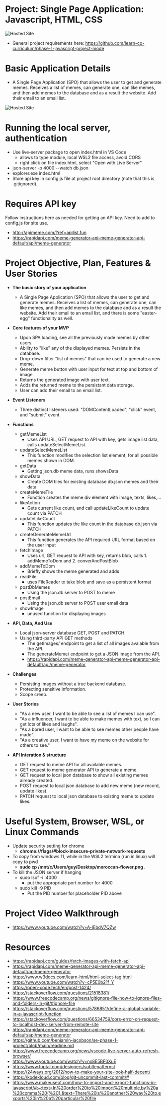 # Project: Single Page Application: Javascript, HTML, CSS

![Hosted Site](https://github.com/benjamin-jacobson/se-phase-1-project/blob/main/img/Website1.JPG?raw=true)

- General project requirements here: https://github.com/learn-co-curriculum/phase-1-javascript-project-mode

# Basic Application Details
  - A Single Page Application (SPO) that allows the user to get and generate memes. Receives a list of memes, can generate one, can like memes, and then add memes to the database and as a result the website. Add their email to an email list.

![Hosted Site](https://github.com/benjamin-jacobson/se-phase-1-project/blob/main/img/Website2.JPG?raw=true)

# Running the local server, authentication
- Use live-server package to open index.html in VS Code
  - allows to type module, local WSL2 file access, avoid CORS
  - right click on file index.html, select "Open with Live Server"
- json-server -p 4000 --watch db.json
- explorer.exe index.html
- Store api key in config.js file at project root directory (note that this is .gitignored).

# Requires API key
  Follow instructions here as needed for getting an API key. Need to add to config.js for site use.
- http://apimeme.com/?ref=apilist.fun
- https://rapidapi.com/meme-generator-api-meme-generator-api-default/api/meme-generator

# Project Objective, Plan, Features & User Stories

- **The basic story of your application**
  - A Single Page Application (SPO) that allows the user to get and generate memes. Receives a list of memes, can generate one, can like memes, and then add memes to the database and as a result the website. Add their email to an email list, and there is some "easter-egg" functionality as well.

- **Core features of your MVP**
  - Upon SPA loading, see all the previously made memes by other users. 
  - Ability to "like" any of the displayed memes. Persists in the database.
  - Drop-down filter "list of memes" that can be used to generate a new meme.
  - Generate meme button with user input for text at top and bottom of image.
  - Returns the generated image with user text. 
  - Adds the returned meme to the persistant data storage.
  - User can add their email to an email list.

- **Event Listeners**
  - Three distinct listeners used: "DOMContentLoaded", "click" event, and "submit" event.

- **Functions**
  - getMemeList
    - Uses API URL, GET request to API with key, gets image list data, calls updateSelectMemeList.
  - updateSelectMemeList
    - This function modifies the selection list element, for all possible memes shown in DOM.
  - getData
    - Getting json.db meme data, runs showsData
  - showData
    - Create DOM tiles for existing database db.json memes and their data
  - createMemeTile
    -  Function creates the meme div element with image, texts, likes,...
  - likeAction
    - Gets current like count, and call updateLikeCount to update count via PATCH
  - updateLikeCount
    -  This function updates the like count in the database db.json via PATCH
  - createGenerateMemeUrl
    - This function generates the API required URL format based on the user input
  - fetchImage
    - Uses url, GET request to API with key, returns blob, calls 1. addMemeToDom and 2. converAndPostBlob
  - addMemeToDom
    - Briefly shows the meme generated and adds 
  - readFile
    - uses FileReader to take blob and save as a persistent format
  - postDbMemes
    - Using the json.db server to POST to meme
  - postEmail
    - Using the json.db server to POST user email data
  - showImage
    - unused function for displaying images

- **API, Data, And Use**
  - Local json-server database GET, POST and PATCH.
  - Using third-party API GET methods
    - The getImages/ endpoint to get a list of all images avaiable from the API.
    - The generateMeme/ endpoint to get a JSON image from the API.
    - https://rapidapi.com/meme-generator-api-meme-generator-api-default/api/meme-generator

- **Challenges**
  - Persisting images without a true backend database.
  - Protecting sensitive information.
  - Scope creep.

- **User Stories**
  - "As a new user, I want to be able to see a list of memes I can use".
  - "As a influencer, I want to be able to make memes with text, so I can get lots of likes and laughs".
  - "As a bored user, I want to be able to see memes other people have made".
  - "As a creative user, I want to have my meme on the website for others to see." 

- **API Interation & structure**
  - GET request to meme API for all available memes.
  - GET request to meme generator API to generate a meme.
  - GET request to local json database to show all existing memes already created.
  - POST request to local json database to add new meme (new record, update likes).
  - PATCH request to local json database to existing meme to update likes.

# Useful System, Browser, WSL, or Linux Commands
- Update security setting for chrome
  - **chrome://flags/#block-insecure-private-network-requests**
- To copy from windows 11, while in the WSL2 termina (run in linux) will copy to pwd
  - **sudo cp /mnt/c/Users/guy/Desktop/moroccan-flower.png .**
- To kill the JSON server if hanging
  - sudo lsof -i :4000
    - put the appropriate port number for 4000
  - sudo kill -9 PID
    - Put the PID number for placeholder PID above
 
# Project Video Walkthrough
- https://www.youtube.com/watch?v=A-lEbdV7QZw

# Resources
- https://rapidapi.com/guides/fetch-images-with-fetch-api
- https://rapidapi.com/meme-generator-api-meme-generator-api-default/api/meme-generator
- https://www.w3docs.com/learn-html/html-select-tag.html
- https://www.youtube.com/watch?v=cP5E0b21f_Y
- https://open-code.tech/en/post-1424/
- https://stackoverflow.com/questions/21518381/
- https://www.freecodecamp.org/news/gitignore-file-how-to-ignore-files-and-folders-in-git/#ignore-file
- https://stackoverflow.com/questions/5786851/define-a-global-variable-in-a-javascript-function
- https://stackoverflow.com/questions/66534759/cors-error-on-request-to-localhost-dev-server-from-remote-site 
- https://rapidapi.com/meme-generator-api-meme-generator-api-default/api/meme-generator 
- https://github.com/benjamin-jacobson/se-phase-1-project/blob/main/readme.md 
- https://www.freecodecamp.org/news/vscode-live-server-auto-refresh-browser/
- https://www.youtube.com/watch?v=nx8E5BF0XuE
- https://www.toptal.com/designers/subtlepatterns/
- https://24ways.org/2012/how-to-make-your-site-look-half-decent/
- https://kodekloud.com/blog/git-uncommit-last-commit/#
- https://www.makeuseof.com/how-to-import-and-export-functions-in-javascript/#:~:text=In%20order%20to%20import%20multiple,by%20a%20comma%20(%2C).&text=There%20is%20another%20way%20to,exports%20in%20a%20particular%20file